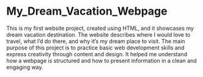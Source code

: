 # My_Dream_Vacation_Webpage
This is my first website project, created using HTML, and it showcases my dream vacation destination. The website describes where I would love to travel, what I’d do there, and why it’s my dream place to visit. The main purpose of this project is to practice basic web development skills and express creativity through content and design. It helped me understand how a webpage is structured and how to present information in a clean and engaging way.
